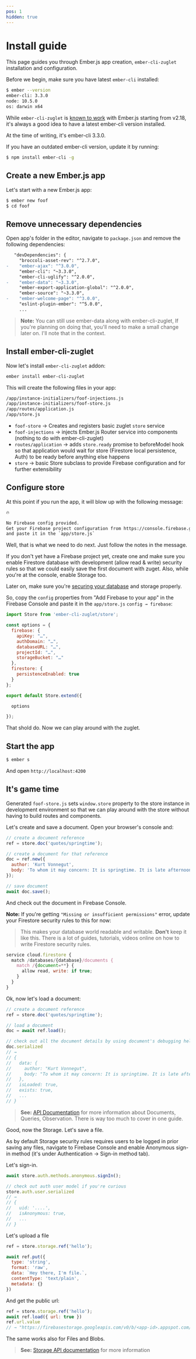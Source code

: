 ```yaml
---
pos: 1
hidden: true
---
```


# Install guide

This page guides you through Ember.js app creation, `ember-cli-zuglet` installation and configuration.

Before we begin, make sure you have latest `ember-cli` installed:

``` bash
$ ember --version
ember-cli: 3.3.0
node: 10.5.0
os: darwin x64
```

While `ember-cli-zuglet` is [known to work](https://travis-ci.org/ampatspell/ember-cli-zuglet) with Ember.js starting from v2.18, it's always a good idea to have a latest ember-cli version installed.

At the time of writing, it's ember-cli 3.3.0.

If you have an outdated ember-cli version, update it by running:

``` bash
$ npm install ember-cli -g
```

## Create a new Ember.js app

Let's start with a new Ember.js app:

``` bash
$ ember new foof
$ cd foof
```

## Remove unnecessary dependencies

Open app's folder in the editor, navigate to `package.json` and remove the following dependencies:

``` diff
   "devDependencies": {
     "broccoli-asset-rev": "^2.7.0",
-    "ember-ajax": "^3.0.0",
     "ember-cli": "~3.3.0",
     "ember-cli-uglify": "^2.0.0",
-    "ember-data": "~3.3.0",
     "ember-export-application-global": "^2.0.0",
     "ember-source": "~3.3.0",
-    "ember-welcome-page": "^3.0.0",
     "eslint-plugin-ember": "^5.0.0",
     ...
```

> **Note:** You can still use ember-data along with ember-cli-zuglet, If you're planning on doing that, you'll need to make a small change later on. I'll note that in the context.

## Install ember-cli-zuglet

Now let's install `ember-cli-zuglet` addon:

``` bash
ember install ember-cli-zuglet
```

This will create the following files in your app:

``` bash
/app/instance-initializers/foof-injections.js
/app/instance-initializers/foof-store.js
/app/routes/application.js
/app/store.js
```

* `foof-store` → Creates and registers basic zuglet `store` service
* `foof-injections` → injects Ember.js Router service into components (nothing to do with ember-cli-zuglet)
* `routes/application` → adds `store.ready` promise to beforeModel hook so that application would wait for store (Firestore local persistence, Auth) to be ready before anything else happens
* `store` → basic Store subclass to provide Firebase configuration and for further extensibility

## Configure store

At this point if you run the app, it will blow up with the following message:

``` html
🔥

No Firebase config provided.
Get your Firebase project configuration from https://console.firebase.google.com/
and paste it in the `app/store.js`
```

Well, that is what we need to do next. Just follow the notes in the message.

If you don't yet have a Firebase project yet, create one and make sure you enable Firestore database with development (allow read & write) security rules so that we could easily save the first document with zuget. Also, while you're at the console, enable Storage too.

Later on, make sure you're [securing your database](https://www.youtube.com/watch?v=oFlHzF5U-HA) and storage properly.

So, copy the `config` properties from "Add Firebase to your app" in the Firebase Console and paste it in the `app/store.js` `config → firebase`:

``` javascript
import Store from 'ember-cli-zuglet/store';

const options = {
  firebase: {
    apiKey: "…",
    authDomain: "…",
    databaseURL: "…",
    projectId: "…",
    storageBucket: "…"
  },
  firestore: {
    persistenceEnabled: true
  }
};

export default Store.extend({

  options

});
```

That shold do. Now we can play around with the zuglet.

## Start the app

``` bash
$ ember s
```

And open `http://localhost:4200`

## It's game time

Generated `foof-store.js` sets `window.store` property to the store instance in development environment so that we can play around with the store without having to build routes and components.

Let's create and save a document. Open your browser's console and:

``` javascript
// create a document reference
ref = store.doc('quotes/springtime');

// create a document for that reference
doc = ref.new({
  author: 'Kurt Vonnegut',
  body: 'To whom it may concern: It is springtime. It is late afternoon.'
});

// save document
await doc.save();
```

And check out the document in Firebase Console.

**Note:** If you're getting `"Missing or insufficient permissions"` error, update your Firestore security rules to this for now:

> This makes your database world readable and writable. **Don't** keep it like this. There is a lot of guides, tutorials, videos online on how to write Firestore security rules.

``` javascript
service cloud.firestore {
  match /databases/{database}/documents {
    match /{document=**} {
      allow read, write: if true;
    }
  }
}
```

Ok, now let's load a document:

``` javascript
// create a document reference
ref = store.doc('quotes/springtime');

// load a document
doc = await ref.load();

// check out all the document details by using document's debugging helper
doc.serialized
// →
// {
//   data: {
//     author: "Kurt Vonnegut",
//     body: "To whom it may concern: It is springtime. It is late afternoon."
//   },
//   isLoaded: true,
//   exists: true,
//   ...
// }
```

> **See:** [API Documentation](api) for more information about Documents, Queries, Observation. There is way too much to cover in one guide.

Good, now the Storage. Let's save a file.

As by default Storage security rules requires users to be logged in prior saving any files, navigate to Firebase Console and enable Anonymous sign-in method (it's under Authentication -> Sign-in method tab).

Let's sign-in.

``` javascript
await store.auth.methods.anonymous.signIn();

// check out auth user model if you're curious
store.auth.user.serialized
// →
// {
//   uid: '....',
//   isAnonymous: true,
//   ...
// }
```

Let's upload a file

``` javascript
ref = store.storage.ref('hello');

await ref.put({
  type: 'string',
  format: 'raw',
  data: `Hey there, I'm file.`,
  contentType: 'text/plain',
  metadata: {}
})
```

And get the public url:

``` javascript
ref = store.storage.ref('hello');
await ref.load({ url: true })
ref.url.value
// → "https://firebasestorage.googleapis.com/v0/b/<app-id>.appspot.com/o/hello?alt=media&token=<token>"
```

The same works also for Files and Blobs.

> **See:** [Storage API documentation](api/storage) for more information
